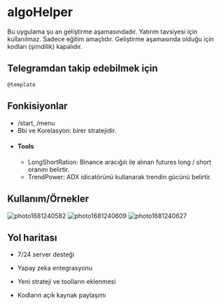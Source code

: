 # algoHelper

Bu uygulama şu an geliştirme aşamasındadır. Yatırım tavsiyesi için kullanılmaz. Sadece eğitim amaçlıdır. Geliştirme aşamasında olduğu için kodları (şimdilik) kapalıdır.


## Telegramdan takip edebilmek için 

```@template```



## Fonkisiyonlar

- /start, /menu
- Bbi ve Korelasyon: birer stratejidir.
- #### Tools
  - LongShortRation: Binance aracığılı ile alınan futures        long / short oranını belirtir.
  - TrendPower:  ADX idicatörünü kullanarak trendin gücünü belirtir.

  
## Kullanım/Örnekler
![photo1681240582](https://user-images.githubusercontent.com/104105674/231266674-c42bc648-75c3-4eb1-8c0f-0fb83447b4b4.jpeg)
![photo1681240609](https://user-images.githubusercontent.com/104105674/231266683-00108d87-02f5-4ff1-a415-0a866c763615.jpeg)
![photo1681240627](https://user-images.githubusercontent.com/104105674/231266685-e13cd217-d081-469b-bc05-3310f5c68a4f.jpeg)


## Yol haritası

- 7/24 server desteği

- Yapay zeka entegrasyonu

- Yeni strateji ve toolların eklenmesi

- Kodların açık kaynak paylaşımı

  
